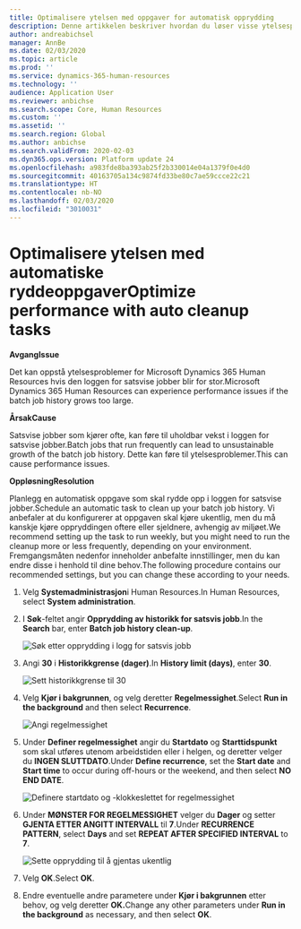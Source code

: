 ```yaml
---
title: Optimalisere ytelsen med oppgaver for automatisk opprydding
description: Denne artikkelen beskriver hvordan du løser visse ytelsesproblemer med Microsoft Dynamics 365 Human Resources ved å rydde opp i loggen for satsvise jobber.
author: andreabichsel
manager: AnnBe
ms.date: 02/03/2020
ms.topic: article
ms.prod: ''
ms.service: dynamics-365-human-resources
ms.technology: ''
audience: Application User
ms.reviewer: anbichse
ms.search.scope: Core, Human Resources
ms.custom: ''
ms.assetid: ''
ms.search.region: Global
ms.author: anbichse
ms.search.validFrom: 2020-02-03
ms.dyn365.ops.version: Platform update 24
ms.openlocfilehash: a983fde8ba393ab25f2b330014e04a1379f0e4d0
ms.sourcegitcommit: 40163705a134c9874fd33be80c7ae59ccce22c21
ms.translationtype: HT
ms.contentlocale: nb-NO
ms.lasthandoff: 02/03/2020
ms.locfileid: "3010031"
---
```

# <a name="optimize-performance-with-auto-cleanup-tasks"></a><span data-ttu-id="efae4-103">Optimalisere ytelsen med automatiske ryddeoppgaver</span><span class="sxs-lookup"><span data-stu-id="efae4-103">Optimize performance with auto cleanup tasks</span></span>

<span data-ttu-id="efae4-104">**Avgang**</span><span class="sxs-lookup"><span data-stu-id="efae4-104">**Issue**</span></span>

<span data-ttu-id="efae4-105">Det kan oppstå ytelsesproblemer for Microsoft Dynamics 365 Human Resources hvis den loggen for satsvise jobber blir for stor.</span><span class="sxs-lookup"><span data-stu-id="efae4-105">Microsoft Dynamics 365 Human Resources can experience performance issues if the batch job history grows too large.</span></span>

<span data-ttu-id="efae4-106">**Årsak**</span><span class="sxs-lookup"><span data-stu-id="efae4-106">**Cause**</span></span>

<span data-ttu-id="efae4-107">Satsvise jobber som kjører ofte, kan føre til uholdbar vekst i loggen for satsvise jobber.</span><span class="sxs-lookup"><span data-stu-id="efae4-107">Batch jobs that run frequently can lead to unsustainable growth of the batch job history.</span></span> <span data-ttu-id="efae4-108">Dette kan føre til ytelsesproblemer.</span><span class="sxs-lookup"><span data-stu-id="efae4-108">This can cause performance issues.</span></span> 

<span data-ttu-id="efae4-109">**Oppløsning**</span><span class="sxs-lookup"><span data-stu-id="efae4-109">**Resolution**</span></span>

<span data-ttu-id="efae4-110">Planlegg en automatisk oppgave som skal rydde opp i loggen for satsvise jobber.</span><span class="sxs-lookup"><span data-stu-id="efae4-110">Schedule an automatic task to clean up your batch job history.</span></span> <span data-ttu-id="efae4-111">Vi anbefaler at du konfigurerer at oppgaven skal kjøre ukentlig, men du må kanskje kjøre oppryddingen oftere eller sjeldnere, avhengig av miljøet.</span><span class="sxs-lookup"><span data-stu-id="efae4-111">We recommend setting up the task to run weekly, but you might need to run the cleanup more or less frequently, depending on your environment.</span></span> <span data-ttu-id="efae4-112">Fremgangsmåten nedenfor inneholder anbefalte innstillinger, men du kan endre disse i henhold til dine behov.</span><span class="sxs-lookup"><span data-stu-id="efae4-112">The following procedure contains our recommended settings, but you can change these according to your needs.</span></span>

1. <span data-ttu-id="efae4-113">Velg **Systemadministrasjon**i Human Resources.</span><span class="sxs-lookup"><span data-stu-id="efae4-113">In Human Resources, select **System administration**.</span></span>

2. <span data-ttu-id="efae4-114">I **Søk**-feltet angir **Opprydding av historikk for satsvis jobb**.</span><span class="sxs-lookup"><span data-stu-id="efae4-114">In the **Search** bar, enter **Batch job history clean-up**.</span></span>

   ![Søk etter opprydding i logg for satsvis jobb](media/talent-batch-history-cleanup-search-bar.png)

3. <span data-ttu-id="efae4-116">Angi **30** i **Historikkgrense (dager)**.</span><span class="sxs-lookup"><span data-stu-id="efae4-116">In **History limit (days)**, enter **30**.</span></span>

   ![Sett historikkgrense til 30](media/talent-batch-history-cleanup-history-limit.png)

4. <span data-ttu-id="efae4-118">Velg **Kjør i bakgrunnen**, og velg deretter **Regelmessighet**.</span><span class="sxs-lookup"><span data-stu-id="efae4-118">Select **Run in the background** and then select **Recurrence**.</span></span>

   ![Angi regelmessighet](media/talent-batch-history-cleanup-recurrence.png)

5. <span data-ttu-id="efae4-120">Under **Definer regelmessighet** angir du **Startdato** og **Starttidspunkt** som skal utføres utenom arbeidstiden eller i helgen, og deretter velger du **INGEN SLUTTDATO**.</span><span class="sxs-lookup"><span data-stu-id="efae4-120">Under **Define recurrence**, set the **Start date** and **Start time** to occur during off-hours or the weekend, and then select **NO END DATE**.</span></span> 

   ![Definere startdato og -klokkeslettet for regelmessighet](media/talent-batch-history-cleanup-define-recurrence.png)

6. <span data-ttu-id="efae4-122">Under **MØNSTER FOR REGELMESSIGHET** velger du **Dager** og setter **GJENTA ETTER ANGITT INTERVALL** til **7**.</span><span class="sxs-lookup"><span data-stu-id="efae4-122">Under **RECURRENCE PATTERN**, select **Days** and set **REPEAT AFTER SPECIFIED INTERVAL** to **7**.</span></span>

   ![Sette opprydding til å gjentas ukentlig](media/talent-batch-history-cleanup-recurrence-pattern.png)

7. <span data-ttu-id="efae4-124">Velg **OK**.</span><span class="sxs-lookup"><span data-stu-id="efae4-124">Select **OK**.</span></span>

8. <span data-ttu-id="efae4-125">Endre eventuelle andre parametere under **Kjør i bakgrunnen** etter behov, og velg deretter **OK.**</span><span class="sxs-lookup"><span data-stu-id="efae4-125">Change any other parameters under **Run in the background** as necessary, and then select **OK**.</span></span>

